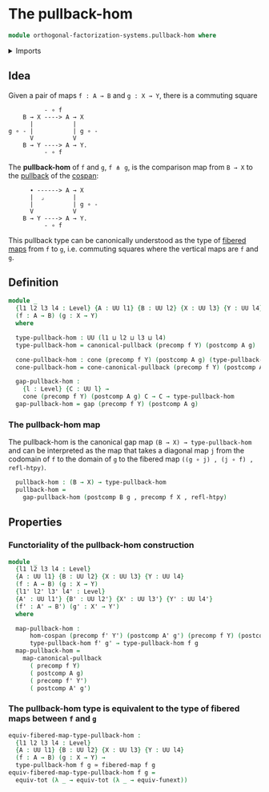 # The pullback-hom

```agda
module orthogonal-factorization-systems.pullback-hom where
```

<details><summary>Imports</summary>

```agda
open import foundation.cones-over-cospans
open import foundation.dependent-pair-types
open import foundation.equivalences
open import foundation.fibered-maps
open import foundation.function-extensionality
open import foundation.function-types
open import foundation.functoriality-dependent-pair-types
open import foundation.homotopies
open import foundation.morphisms-cospans
open import foundation.pullbacks
open import foundation.universe-levels
```

</details>

## Idea

Given a pair of maps `f : A → B` and `g : X → Y`, there is a commuting square

```text
          - ∘ f
    B → X ----> A → X
      |           |
g ∘ - |           | g ∘ -
      V           V
    B → Y ----> A → Y.
          - ∘ f
```

The **pullback-hom** of `f` and `g`, `f ⋔ g`, is the comparison map from `B → X`
to the [pullback](foundation.pullbacks.md) of the
[cospan](foundation.cospans.md):

```text
      ∙ ------> A → X
      |  ⌟        |
      |           | g ∘ -
      V           V
    B → Y ----> A → Y.
          - ∘ f
```

This pullback type can be canonically understood as the type of
[fibered maps](foundation.fibered-maps.md) from `f` to `g`, i.e. commuting
squares where the vertical maps are `f` and `g`.

## Definition

```agda
module _
  {l1 l2 l3 l4 : Level} {A : UU l1} {B : UU l2} {X : UU l3} {Y : UU l4}
  (f : A → B) (g : X → Y)
  where

  type-pullback-hom : UU (l1 ⊔ l2 ⊔ l3 ⊔ l4)
  type-pullback-hom = canonical-pullback (precomp f Y) (postcomp A g)

  cone-pullback-hom : cone (precomp f Y) (postcomp A g) (type-pullback-hom)
  cone-pullback-hom = cone-canonical-pullback (precomp f Y) (postcomp A g)

  gap-pullback-hom :
    {l : Level} {C : UU l} →
    cone (precomp f Y) (postcomp A g) C → C → type-pullback-hom
  gap-pullback-hom = gap (precomp f Y) (postcomp A g)
```

### The pullback-hom map

The pullback-hom is the canonical gap map `(B → X) → type-pullback-hom` and can
be interpreted as the map that takes a diagonal map `j` from the codomain of `f`
to the domain of `g` to the fibered map `((g ∘ j) , (j ∘ f) , refl-htpy)`.

```agda
  pullback-hom : (B → X) → type-pullback-hom
  pullback-hom =
    gap-pullback-hom (postcomp B g , precomp f X , refl-htpy)
```

## Properties

### Functoriality of the pullback-hom construction

```agda
module _
  {l1 l2 l3 l4 : Level}
  {A : UU l1} {B : UU l2} {X : UU l3} {Y : UU l4}
  (f : A → B) (g : X → Y)
  {l1' l2' l3' l4' : Level}
  {A' : UU l1'} {B' : UU l2'} {X' : UU l3'} {Y' : UU l4'}
  (f' : A' → B') (g' : X' → Y')
  where

  map-pullback-hom :
      hom-cospan (precomp f' Y') (postcomp A' g') (precomp f Y) (postcomp A g) →
      type-pullback-hom f' g' → type-pullback-hom f g
  map-pullback-hom =
    map-canonical-pullback
      ( precomp f Y)
      ( postcomp A g)
      ( precomp f' Y')
      ( postcomp A' g')
```

### The pullback-hom type is equivalent to the type of fibered maps between `f` and `g`

```agda
equiv-fibered-map-type-pullback-hom :
  {l1 l2 l3 l4 : Level}
  {A : UU l1} {B : UU l2} {X : UU l3} {Y : UU l4}
  (f : A → B) (g : X → Y) →
  type-pullback-hom f g ≃ fibered-map f g
equiv-fibered-map-type-pullback-hom f g =
  equiv-tot (λ _ → equiv-tot (λ _ → equiv-funext))
```
